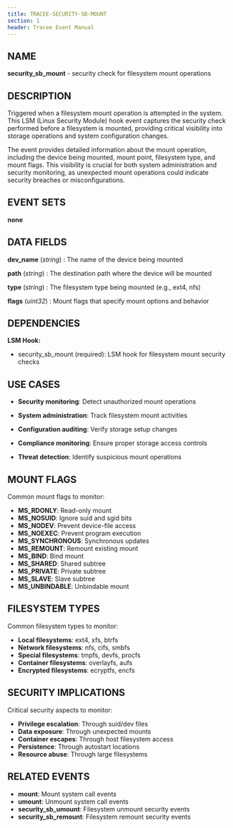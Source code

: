 ```yaml
---
title: TRACEE-SECURITY-SB-MOUNT
section: 1
header: Tracee Event Manual
---
```


## NAME

**security_sb_mount** - security check for filesystem mount operations

## DESCRIPTION

Triggered when a filesystem mount operation is attempted in the system. This LSM (Linux Security Module) hook event captures the security check performed before a filesystem is mounted, providing critical visibility into storage operations and system configuration changes.

The event provides detailed information about the mount operation, including the device being mounted, mount point, filesystem type, and mount flags. This visibility is crucial for both system administration and security monitoring, as unexpected mount operations could indicate security breaches or misconfigurations.

## EVENT SETS

**none**

## DATA FIELDS

**dev_name** (*string*)
: The name of the device being mounted

**path** (*string*)
: The destination path where the device will be mounted

**type** (*string*)
: The filesystem type being mounted (e.g., ext4, nfs)

**flags** (*uint32*)
: Mount flags that specify mount options and behavior

## DEPENDENCIES

**LSM Hook:**

- security_sb_mount (required): LSM hook for filesystem mount security checks

## USE CASES

- **Security monitoring**: Detect unauthorized mount operations

- **System administration**: Track filesystem mount activities

- **Configuration auditing**: Verify storage setup changes

- **Compliance monitoring**: Ensure proper storage access controls

- **Threat detection**: Identify suspicious mount operations

## MOUNT FLAGS

Common mount flags to monitor:

- **MS_RDONLY**: Read-only mount
- **MS_NOSUID**: Ignore suid and sgid bits
- **MS_NODEV**: Prevent device-file access
- **MS_NOEXEC**: Prevent program execution
- **MS_SYNCHRONOUS**: Synchronous updates
- **MS_REMOUNT**: Remount existing mount
- **MS_BIND**: Bind mount
- **MS_SHARED**: Shared subtree
- **MS_PRIVATE**: Private subtree
- **MS_SLAVE**: Slave subtree
- **MS_UNBINDABLE**: Unbindable mount

## FILESYSTEM TYPES

Common filesystem types to monitor:

- **Local filesystems**: ext4, xfs, btrfs
- **Network filesystems**: nfs, cifs, smbfs
- **Special filesystems**: tmpfs, devfs, procfs
- **Container filesystems**: overlayfs, aufs
- **Encrypted filesystems**: ecryptfs, encfs

## SECURITY IMPLICATIONS

Critical security aspects to monitor:

- **Privilege escalation**: Through suid/dev files
- **Data exposure**: Through unexpected mounts
- **Container escapes**: Through host filesystem access
- **Persistence**: Through autostart locations
- **Resource abuse**: Through large filesystems

## RELATED EVENTS

- **mount**: Mount system call events
- **umount**: Unmount system call events
- **security_sb_umount**: Filesystem unmount security events
- **security_sb_remount**: Filesystem remount security events
